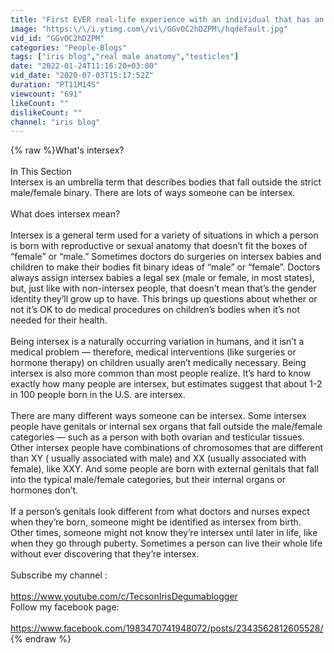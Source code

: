 ```yaml
---
title: "First EVER real-life experience with an individual that has an inspiring backstory (must watch!)#MPK"
image: "https:\/\/i.ytimg.com\/vi\/GGvOC2hDZPM\/hqdefault.jpg"
vid_id: "GGvOC2hDZPM"
categories: "People-Blogs"
tags: ["iris blog","real male anatomy","testicles"]
date: "2022-01-24T11:16:20+03:00"
vid_date: "2020-07-03T15:17:52Z"
duration: "PT11M14S"
viewcount: "691"
likeCount: ""
dislikeCount: ""
channel: "iris blog"
---
```

{% raw %}What's intersex?<br /><br />In This Section<br />Intersex is an umbrella term that describes bodies that fall outside the strict male/female binary. There are lots of ways someone can be intersex.<br /><br /> What does intersex mean?<br /><br />Intersex is a general term used for a variety of situations in which a person is born with reproductive or sexual anatomy that doesn’t fit the boxes of “female” or “male.” Sometimes doctors do surgeries on intersex babies and children to make their bodies fit binary ideas of “male” or “female”. Doctors always assign intersex babies a legal sex (male or female, in most states), but, just like with non-intersex people, that doesn’t mean that’s the gender identity they’ll grow up to have. This brings up questions about whether or not it’s OK to do medical procedures on children’s bodies when it’s not needed for their health. <br /><br />Being intersex is a naturally occurring variation in humans, and it isn’t a medical problem — therefore, medical interventions (like surgeries or hormone therapy) on children usually aren’t medically necessary. Being intersex is also more common than most people realize. It’s hard to know exactly how many people are intersex, but estimates suggest that about 1-2 in 100 people born in the U.S. are intersex.<br /><br />There are many different ways someone can be intersex. Some intersex people have genitals or internal sex organs that fall outside the male/female categories — such as a person with both ovarian and testicular tissues. Other intersex people have combinations of chromosomes that are different than XY ( usually associated with male) and XX (usually associated with female), like XXY. And some people are born with external genitals that fall into the typical male/female categories, but their internal organs or hormones don’t.<br /><br />If a person’s genitals look different from what doctors and nurses expect when they’re born, someone might be identified as intersex from birth. Other times, someone might not know they’re intersex until later in life, like when they go through puberty. Sometimes a person can live their whole life without ever discovering that they’re intersex.<br /><br />Subscribe my channel :  <br /><br /><a rel="nofollow" target="blank" href="https://www.youtube.com/c/TecsonIrisDegumablogger">https://www.youtube.com/c/TecsonIrisDegumablogger</a><br />Follow my facebook page:<br /><br /><a rel="nofollow" target="blank" href="https://www.facebook.com/1983470741948072/posts/2343562812605528/">https://www.facebook.com/1983470741948072/posts/2343562812605528/</a>{% endraw %}
